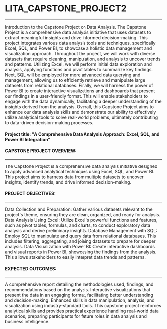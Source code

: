 # LITA_CAPSTONE_PROJECT2
------------------
Introduction to the Capstone Project on Data Analysis. The Capstone Project is a comprehensive data analysis initiative that uses datasets to extract meaningful insights and drive informed decision-making. This project integrates various data analysis tools and techniques, specifically Excel, SQL, and Power BI, to showcase a holistic data management and visualization approach.
Throughout the project, we will work with diverse datasets that require cleaning, manipulation, and analysis to uncover trends and patterns. Utilizing Excel, we will perform initial data exploration and analysis, applying functions and pivot tables to summarize key findings. Next, SQL will be employed for more advanced data querying and management, allowing us to efficiently retrieve and manipulate large datasets from relational databases.
Finally, we will harness the power of Power BI to create interactive visualizations and dashboards that present our findings in a user-friendly format. This will enable stakeholders to engage with the data dynamically, facilitating a deeper understanding of the insights derived from the analysis. Overall, this Capstone Project aims to enhance our data analysis skills and demonstrate our ability to effectively utilize analytical tools to solve real-world problems, ultimately contributing to data-driven decision-making processes.

#### Project title: "A Comprehensive Data Analysis Approach: Excel, SQL, and Power BI Integration"


#### CAPSTONE PROJECT OVERVIEW:
----------------------
The Capstone Project is a comprehensive data analysis initiative designed to apply advanced analytical techniques using Excel, SQL, and Power BI. This project aims to harness data from multiple datasets to uncover insights, identify trends, and drive informed decision-making.

#### PROJECT OBJECTIVES:
---------------------
Data Collection and Preparation: Gather various datasets relevant to the project's theme, ensuring they are clean, organized, and ready for analysis.
Data Analysis Using Excel: Utilize Excel's powerful functions and features, such as pivot tables, formulas, and charts, to conduct exploratory data analysis and derive preliminary insights.
Database Management with SQL: Employ SQL to manipulate and query data from relational databases. This includes filtering, aggregating, and joining datasets to prepare for deeper analysis.
Data Visualization with Power BI: Create interactive dashboards and visual reports in Power BI, showcasing the findings from the analysis. This allows stakeholders to easily interpret data trends and patterns.


#### EXPECTED OUTCOMES:
---------------------
A comprehensive report detailing the methodologies used, findings, and recommendations based on the analysis. Interactive visualizations that present the data in an engaging format, facilitating better understanding and decision-making. Enhanced skills in data manipulation, analysis, and visualization using industry-standard tools.
This capstone project reinforces analytical skills and provides practical experience handling real-world data scenarios, preparing participants for future roles in data analysis and business intelligence.
